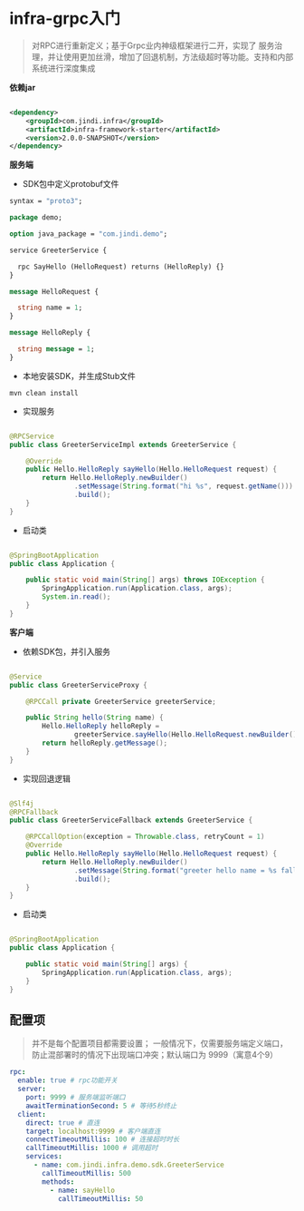 # infra-grpc入门

> 对RPC进行重新定义；基于Grpc业内神级框架进行二开，实现了 服务治理，并让使用更加丝滑，增加了回退机制，方法级超时等功能。支持和内部系统进行深度集成

**依赖jar**

```xml

<dependency>
    <groupId>com.jindi.infra</groupId>
    <artifactId>infra-framework-starter</artifactId>
    <version>2.0.0-SNAPSHOT</version>
</dependency>
```

**服务端**

* SDK包中定义protobuf文件

```protobuf
syntax = "proto3";

package demo;

option java_package = "com.jindi.demo";

service GreeterService {

  rpc SayHello (HelloRequest) returns (HelloReply) {}
}

message HelloRequest {

  string name = 1;
}

message HelloReply {

  string message = 1;
}
```

* 本地安装SDK，并生成Stub文件

```text
mvn clean install
```

* 实现服务

```java

@RPCService
public class GreeterServiceImpl extends GreeterService {

    @Override
    public Hello.HelloReply sayHello(Hello.HelloRequest request) {
        return Hello.HelloReply.newBuilder()
                .setMessage(String.format("hi %s", request.getName()))
                .build();
    }
}
```

* 启动类

```java

@SpringBootApplication
public class Application {

    public static void main(String[] args) throws IOException {
        SpringApplication.run(Application.class, args);
        System.in.read();
    }
}
```

**客户端**

* 依赖SDK包，并引入服务

```java

@Service
public class GreeterServiceProxy {

    @RPCCall private GreeterService greeterService;

    public String hello(String name) {
        Hello.HelloReply helloReply =
                greeterService.sayHello(Hello.HelloRequest.newBuilder().setName(name).build());
        return helloReply.getMessage();
    }
}
```

* 实现回退逻辑

```java

@Slf4j
@RPCFallback
public class GreeterServiceFallback extends GreeterService {

    @RPCCallOption(exception = Throwable.class, retryCount = 1)
    @Override
    public Hello.HelloReply sayHello(Hello.HelloRequest request) {
        return Hello.HelloReply.newBuilder()
                .setMessage(String.format("greeter hello name = %s fallback", request.getName()))
                .build();
    }
}

```

* 启动类

```java

@SpringBootApplication
public class Application {

    public static void main(String[] args) {
        SpringApplication.run(Application.class, args);
    }
}
```

## 配置项

> 并不是每个配置项目都需要设置； 一般情况下，仅需要服务端定义端口，防止混部署时的情况下出现端口冲突；默认端口为 9999（寓意4个9）

```yaml
rpc:
  enable: true # rpc功能开关
  server:
    port: 9999 # 服务端监听端口
    awaitTerminationSecond: 5 # 等待5秒终止
  client:
    direct: true # 直连
    target: localhost:9999 # 客户端直连
    connectTimeoutMillis: 100 # 连接超时时长
    callTimeoutMillis: 1000 # 调用超时
    services:
      - name: com.jindi.infra.demo.sdk.GreeterService
        callTimeoutMillis: 500
        methods:
          - name: sayHello
            callTimeoutMillis: 50
```